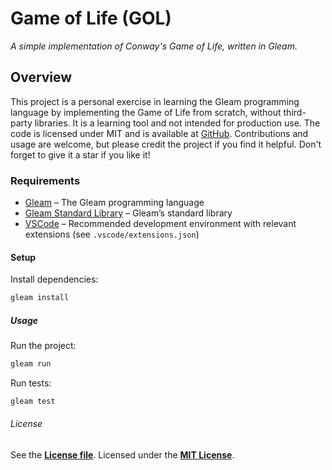 # Game of Life (GOL)

*A simple implementation of Conway's Game of Life, written in Gleam.*

## Overview

This project is a personal exercise in learning the Gleam programming language by implementing the Game of Life from scratch, without third-party libraries. It is a learning tool and not intended for production use. The code is licensed under MIT and is available at [GitHub](https://github.com/ardauzan/gol). Contributions and usage are welcome, but please credit the project if you find it helpful. Don't forget to give it a star if you like it!

### Requirements

* [Gleam](https://gleam.run) – The Gleam programming language
* [Gleam Standard Library](https://hex.pm/packages/gleam_stdlib) – Gleam’s standard library
* [VSCode](https://code.visualstudio.com) – Recommended development environment with relevant extensions (see `.vscode/extensions.json`)

#### Setup

Install dependencies:

```bash
gleam install
```

##### Usage

Run the project:

```bash
gleam run
```

Run tests:

```bash
gleam test
```

###### License

See the [**License file**](LICENSE.txt). Licensed under the [**MIT License**](https://wikipedia.org/wiki/MIT_License).
